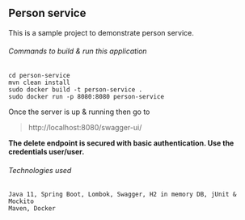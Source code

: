 ## Person service

This is a sample project to demonstrate person service. 

###### Commands to build & run this application
```
cd person-service
mvn clean install
sudo docker build -t person-service .
sudo docker run -p 8080:8080 person-service  
```

Once the server is up & running then go to

> http://localhost:8080/swagger-ui/

**The delete endpoint is secured with basic authentication. Use the credentials user/user.**

###### Technologies used
```
Java 11, Spring Boot, Lombok, Swagger, H2 in memory DB, jUnit & Mockito  
Maven, Docker
```
